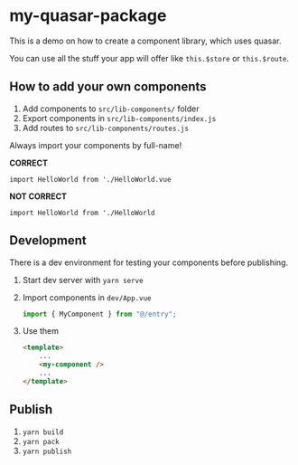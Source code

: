 # my-quasar-package

This is a demo on how to create a component library, which uses quasar.

You can use all the stuff your app will offer like `this.$store` or `this.$route`.

## How to add your own components
1. Add components to `src/lib-components/` folder
1. Export components in `src/lib-components/index.js`
1. Add routes to `src/lib-components/routes.js`


Always import your components by full-name!

**CORRECT** 
```
import HelloWorld from './HelloWorld.vue
```

**NOT CORRECT** 
```
import HelloWorld from './HelloWorld
```

## Development
There is a dev environment for testing your components before publishing.

1. Start dev server with `yarn serve`
1. Import components in `dev/App.vue`

    ```js
    import { MyComponent } from "@/entry";
    ```
1. Use them
    ```html
    <template>
        ...
        <my-component />
        ...
    </template>
    ```

## Publish
1. `yarn build`
1. `yarn pack`
1. `yarn publish`
